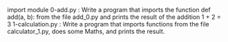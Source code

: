 import module
0-add.py : Write a program that imports the function def add(a, b): from the file add_0.py and prints the result of the addition 1 + 2 = 3
1-calculation.py : Write a program that imports functions from the file calculator_1.py, does some Maths, and prints the result.
